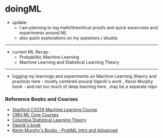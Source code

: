 # doingML

- update:
    - I am planning to log math/theoritical proofs and quick excercises and experiments around ML
    - also quick explorations on my questions / doubts

---

- current ML Recap :
   - Probabilitic Machine Learning
   - Machine Learning and Statistical Learning Theory
 


---
     
- logging my learnings and experiments on Machine Learning (theory and practice) here - mostly centered around Vapnik's work , Kevin Murphy book - and not too much of deep learning here , may be a separate repo  

### Reference Books and Courses 
- [Stanford CS229 Machine Learning Course](https://cs229.stanford.edu/)
- [CMU ML Core Courses](https://www.ml.cmu.edu/academics/ml-core.html)
- [Columbia Statistical Learning Theory](https://www.cs.columbia.edu/~verma/classes/ml/ref/ref_intro_lt.pdf)
- [Vapnik's book](https://statisticalsupportandresearch.wordpress.com/wp-content/uploads/2017/05/vladimir-vapnik-the-nature-of-statistical-learning-springer-2010.pdf)
- [Kevin Murphy's Books - ProbML Intro and Advanced](https://www.cs.ubc.ca/~murphyk/)
